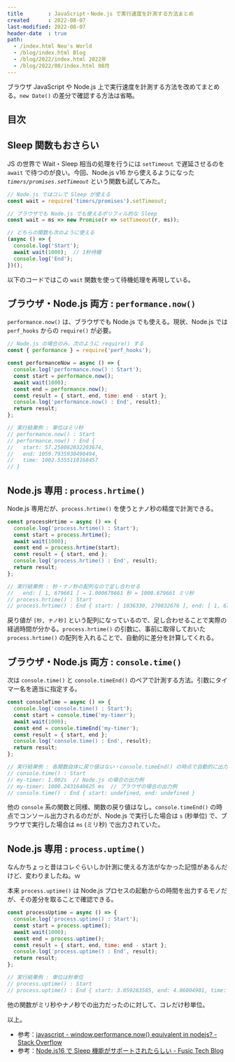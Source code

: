 ```yaml
---
title        : JavaScript・Node.js で実行速度を計測する方法まとめ
created      : 2022-08-07
last-modified: 2022-08-07
header-date  : true
path:
  - /index.html Neo's World
  - /blog/index.html Blog
  - /blog/2022/index.html 2022年
  - /blog/2022/08/index.html 08月
---
```


ブラウザ JavaScript や Node.js 上で実行速度を計測する方法を改めてまとめる。`new Date()` の差分で確認する方法は省略。

## 目次

## Sleep 関数もおさらい

JS の世界で Wait・Sleep 相当の処理を行うには `setTimeout` で遅延させるのを `await` で待つのが良い。今回、Node.js v16 から使えるようになった _`timers/promises.setTimeout`_ という関数も試してみた。

```javascript
// Node.js ではコレで Sleep が使える
const wait = require('timers/promises').setTimeout;

// ブラウザでも Node.js でも使えるポリフィル的な Sleep
const wait = ms => new Promise(r => setTimeout(r, ms));

// どちらの関数も次のように使える
(async () => {
  console.log('Start');
  await wait(1000);  // 1秒待機
  console.log('End');
})();
```

以下のコードではこの `wait` 関数を使って待機処理を再現している。

## ブラウザ・Node.js 両方 : `performance.now()`

`performance.now()` は、ブラウザでも Node.js でも使える。現状、Node.js では `perf_hooks` からの `require()` が必要。

```javascript
// Node.js の場合のみ、次のように require() する
const { performance } = require('perf_hooks');

const performanceNow = async () => {
  console.log('performance.now() : Start');
  const start = performance.now();
  await wait(1000);
  const end = performance.now();
  const result = { start, end, time: end - start };
  console.log('performance.now() : End', result);
  return result;
};

// 実行結果例 : 単位はミリ秒
// performance.now() : Start
// performance.now() : End {
//   start: 57.258082032203674,
//   end: 1059.7935930490494,
//   time: 1002.5355110168457
// }
```

## Node.js 専用 : `process.hrtime()`

Node.js 専用だが、`process.hrtime()` を使うとナノ秒の精度で計測できる。

```javascript
const processHrtime = async () => {
  console.log('process.hrtime() : Start');
  const start = process.hrtime();
  await wait(1000);
  const end = process.hrtime(start);
  const result = { start, end };
  console.log('process.hrtime() : End', result);
  return result;
};

// 実行結果例 : 秒・ナノ秒の配列なので足し合わせる
//   end: [ 1, 679661 ] → 1.000679661 秒 = 1000.679661 ミリ秒
// process.hrtime() : Start
// process.hrtime() : End { start: [ 1036330, 270832676 ], end: [ 1, 679661 ] }
```

戻り値が `[秒, ナノ秒]` という配列になっているので、足し合わせることで実際の経過時間が分かる。`process.hrtime()` の引数に、事前に取得しておいた `process.hrtime()` の配列を入れることで、自動的に差分を計算してくれる。

## ブラウザ・Node.js 両方 : `console.time()`

次は `console.time()` と `console.timeEnd()` のペアで計測する方法。引数にタイマー名を適当に指定する。

```javascript
const consoleTime = async () => {
  console.log('console.time() : Start');
  const start = console.time('my-timer');
  await wait(1000);
  const end = console.timeEnd('my-timer');
  const result = { start, end };
  console.log('console.time() : End', result);
  return result;
};

// 実行結果例 : 各関数自体に戻り値はない・console.timeEnd() の時点で自動的に出力される
// console.time() : Start
// my-timer: 1.002s  // Node.js の場合の出力例
// my-timer: 1000.2431640625 ms  // ブラウザの場合の出力例
// console.time() : End { start: undefined, end: undefined }
```

他の `console` 系の関数と同様、関数の戻り値はなし。`console.timeEnd()` の時点でコンソール出力されるのだが、Node.js で実行した場合は `s` (秒単位) で、ブラウザで実行した場合は `ms` (ミリ秒) で出力されていた。

## Node.js 専用 : `process.uptime()`

なんかちょっと昔はコレぐらいしか計測に使える方法がなかった記憶があるんだけど、変わりましたね。ｗ

本来 `process.uptime()` は Node.js プロセスの起動からの時間を出力するモノだが、その差分を取ることで確認できる。

```javascript
const processUptime = async () => {
  console.log('process.uptime() : Start');
  const start = process.uptime();
  await wait(1000);
  const end = process.uptime();
  const result = { start, end, time: end - start };
  console.log('process.uptime() : End', result);
  return result;
};

// 実行結果例 : 単位は秒単位
// process.uptime() : Start
// process.uptime() : End { start: 3.059283585, end: 4.06004901, time: 1.000765425 }
```

他の関数がミリ秒やナノ秒での出力だったのに対して、コレだけ秒単位。

以上。

- 参考：[javascript - window.performance.now() equivalent in nodejs? - Stack Overflow](https://stackoverflow.com/questions/23003252/window-performance-now-equivalent-in-nodejs)
- 参考：[Node.js16 で Sleep 機能がサポートされたらしい - Fusic Tech Blog](https://tech.fusic.co.jp/posts/2021-09-09-2021-09-09-node16-sleep/)
